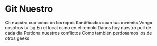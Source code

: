 # Git Nuestro

Git nuestro que estás en los repos
Santificados sean tus commits
Venga nosotros tu log
En el local como en el remoto
Danos hoy nuestro pull de cada día
Perdona nuestros conflictos 
Como también perdonamos los de otros geeks